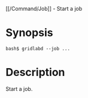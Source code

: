 [[/Command/Job]] -  Start a job

# Synopsis
~~~
bash$ gridlabd --job ...                                               
~~~

# Description

 Start a job.

